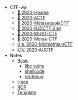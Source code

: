 <!--
<center>
<a href='#/'>
<img src="http://image.taqini.space/img/owl.png" width=128>
</a>
<p>Powered by docsify</p>
</center>
-->
* CTF-wp
  * [📖 2020-Hgame](ctf/Hgame-2020/ "杭电新生赛 - 20200116/0214")
  * [📖 2020-ACTF](ctf/ACTF-2020/ "中南大学新生赛 - 20200201/14")
  * [📖 2020-MetasequoiaCTF](ctf/MetasequoiaCTF-2020/ "MetasequoiaCTF writeup - 20200220/21")
  * [📖 2020-BJDCTF-2nd](ctf/BJDCTF-2nd-2020/ "BJDCTF 2nd Pwn出题人wp - 20200321/23")
  * [📖 2020-WUST-CTF](ctf/WUST-CTF-2020/ "WUST-CTF 萌新赛 - 20200327/30")
  * [📖 2020-Merak-CTF](ctf/MrCTF-2020/ "merak-ctf 天璇新生赛 - 20200327/30")
  * [🇸🇪 2020-MidnightsunCTF](ctf/MidnightsunCTF-2020/ "MidnightsunCTF2020 - 20200404/05")
  * [🇺🇸 2020-AUCTF](ctf/AUCTF-2020/ "AUCTF2020 - 20200403/06")
* Notes
  * [Basic](note/basic/)
    * [libc vulns](note/basic/libc.md)
    * [shellcode](note/basic/shellcode.md)
    * [re/debug](note/basic/debug.md)
  * [Heap](note/heap/)
  * [ROP](note/rop/)
  * [Template](pwn-demo.md)

